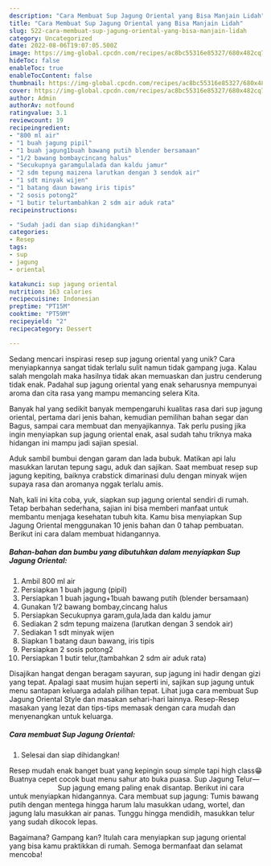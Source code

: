 ```yaml
---
description: "Cara Membuat Sup Jagung Oriental yang Bisa Manjain Lidah"
title: "Cara Membuat Sup Jagung Oriental yang Bisa Manjain Lidah"
slug: 522-cara-membuat-sup-jagung-oriental-yang-bisa-manjain-lidah
category: Uncategorized
date: 2022-08-06T19:07:05.500Z
image: https://img-global.cpcdn.com/recipes/ac8bc55316e85327/680x482cq70/sup-jagung-oriental-foto-resep-utama.jpg
hideToc: false
enableToc: true
enableTocContent: false
thumbnail: https://img-global.cpcdn.com/recipes/ac8bc55316e85327/680x482cq70/sup-jagung-oriental-foto-resep-utama.jpg
cover: https://img-global.cpcdn.com/recipes/ac8bc55316e85327/680x482cq70/sup-jagung-oriental-foto-resep-utama.jpg
author: Admin
authorAv: notfound
ratingvalue: 3.1
reviewcount: 19
recipeingredient:
- "800 ml air"
- "1 buah jagung pipil"
- "1 buah jagung1buah bawang putih blender bersamaan"
- "1/2 bawang bombaycincang halus"
- "Secukupnya garamgulalada dan kaldu jamur"
- "2 sdm tepung maizena larutkan dengan 3 sendok air"
- "1 sdt minyak wijen"
- "1 batang daun bawang iris tipis"
- "2 sosis potong2"
- "1 butir telurtambahkan 2 sdm air aduk rata"
recipeinstructions:

- "Sudah jadi dan siap dihidangkan!"
categories:
- Resep
tags:
- sup
- jagung
- oriental

katakunci: sup jagung oriental 
nutrition: 163 calories
recipecuisine: Indonesian
preptime: "PT15M"
cooktime: "PT59M"
recipeyield: "2"
recipecategory: Dessert

---
```





Sedang mencari inspirasi resep sup jagung oriental yang unik? Cara menyiapkannya sangat tidak terlalu sulit namun tidak gampang juga. Kalau salah mengolah maka hasilnya tidak akan memuaskan dan justru cenderung tidak enak. Padahal sup jagung oriental yang enak seharusnya mempunyai aroma dan cita rasa yang mampu memancing selera Kita.





Banyak hal yang sedikit banyak mempengaruhi kualitas rasa dari sup jagung oriental, pertama dari jenis bahan, kemudian pemilihan bahan segar dan Bagus, sampai cara membuat dan menyajikannya. Tak perlu pusing jika ingin menyiapkan sup jagung oriental enak,      asal sudah tahu triknya maka hidangan ini mampu jadi sajian spesial.














Aduk sambil bumbui dengan garam dan lada bubuk. Matikan api lalu masukkan larutan tepung sagu, aduk dan sajikan. Saat membuat resep sup jagung kepiting, baiknya crabstick dimarinasi dulu dengan minyak wijen supaya rasa dan aromanya nggak terlalu amis.






Nah, kali ini kita coba, yuk, siapkan sup jagung oriental sendiri di rumah. Tetap berbahan sederhana, sajian ini bisa memberi manfaat untuk membantu menjaga kesehatan tubuh kita. Kamu bisa menyiapkan Sup Jagung Oriental menggunakan 10 jenis bahan dan 0 tahap pembuatan. Berikut ini cara dalam membuat hidangannya.

<!--inarticleads1-->

##### Bahan-bahan dan bumbu yang dibutuhkan dalam menyiapkan Sup Jagung Oriental:

1. Ambil 800 ml air
1. Persiapkan 1 buah jagung (pipil)
1. Persiapkan 1 buah jagung+1buah bawang putih (blender bersamaan)
1. Gunakan 1/2 bawang bombay,cincang halus
1. Persiapkan Secukupnya garam,gula,lada dan kaldu jamur
1. Sediakan 2 sdm tepung maizena (larutkan dengan 3 sendok air)
1. Sediakan 1 sdt minyak wijen
1. Siapkan 1 batang daun bawang, iris tipis
1. Persiapkan 2 sosis potong2
1. Persiapkan 1 butir telur,(tambahkan 2 sdm air aduk rata)


Disajikan hangat dengan beragam sayuran, sup jagung ini hadir dengan gizi yang tepat. Apalagi saat musim hujan seperti ini, sajikan sup jagung untuk menu santapan keluarga adalah pilihan tepat. Lihat juga cara membuat Sup Jagung Oriental Style dan masakan sehari-hari lainnya. Resep-Resep masakan yang lezat dan tips-tips memasak dengan cara mudah dan menyenangkan untuk keluarga. 

<!--inarticleads2-->

##### Cara membuat Sup Jagung Oriental:


1. Selesai dan siap dihidangkan!

Resep mudah enak banget buat yang kepingin soup simple tapi high class😁 Buatnya cepet cocok buat menu sahur ato buka puasa. Sup Jagung Telur—⠀⠀⠀⠀⠀⠀⠀⠀⠀ Sup jagung emang paling enak disantap. Berikut ini cara untuk menyiapkan hidangannya. Cara membuat sup jagung: Tumis bawang putih dengan mentega hingga harum lalu masukkan udang, wortel, dan jagung lalu masukkan air panas. Tunggu hingga mendidih, masukkan telur yang sudah dikocok lepas. 

Bagaimana? Gampang kan? Itulah cara menyiapkan sup jagung oriental yang bisa kamu praktikkan di rumah. Semoga bermanfaat dan selamat mencoba!
